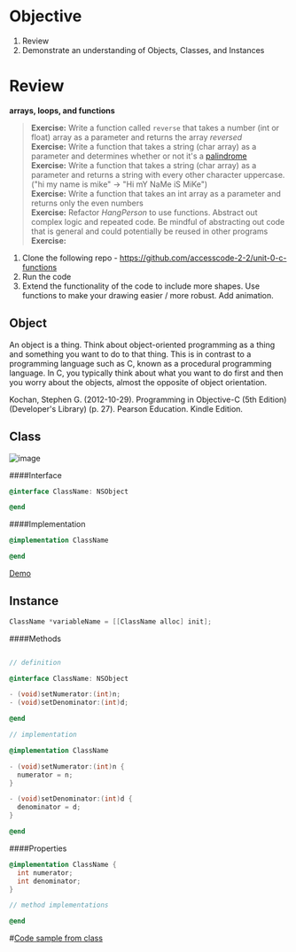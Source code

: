 # Objective

1. Review
2. Demonstrate an understanding of Objects, Classes, and Instances

# Review

**arrays, loops, and functions**

>**Exercise:** Write a function called `reverse` that takes a number (int or float) array as a parameter and returns the array *reversed*    
>**Exercise:** Write a function that takes a string (char array) as a parameter and determines whether or not it's a [palindrome](https://en.wikipedia.org/wiki/Palindrome)  
>**Exercise:** Write a function that takes a string (char array) as a parameter and returns a string with every other character uppercase. ("hi my name is mike" -> "Hi mY NaMe iS MiKe")  
>**Exercise:** Write a function that takes an int array as a parameter and returns only the even numbers  
>**Exercise:** Refactor *HangPerson* to use functions. Abstract out complex logic and repeated code. Be mindful of abstracting out code that is general and could potentially be reused in other programs  
>**Exercise:**  
1. Clone the following repo - https://github.com/accesscode-2-2/unit-0-c-functions  
2. Run the code  
3. Extend the functionality of the code to include more shapes. Use functions to make your drawing easier / more robust. Add animation.  

## Object
An object is a thing. Think about object-oriented programming as a thing and something you want to do to that thing. This is in contrast to a programming language such as C, known as a procedural programming language. In C, you typically think about what you want to do first and then you worry about the objects, almost the opposite of object orientation.

Kochan, Stephen G. (2012-10-29). Programming in Objective-C (5th Edition) (Developer's Library) (p. 27). Pearson Education. Kindle Edition. 

## Class
![image](http://www.processing.lyndondaniels.com/images/blueprintBranches.jpg)

####Interface
```objective-c
@interface ClassName: NSObject

@end
```

####Implementation
```objective-c
@implementation ClassName

@end
```

[Demo]()

## Instance
```objective-c
ClassName *variableName = [[ClassName alloc] init];
```

####Methods


```objective-c

// definition

@interface ClassName: NSObject

- (void)setNumerator:(int)n;
- (void)setDenominator:(int)d;

@end

// implementation

@implementation ClassName

- (void)setNumerator:(int)n {
  numerator = n;
}

- (void)setDenominator:(int)d {
  denominator = d;
}

@end
```

####Properties
```objective-c
@implementation ClassName { 
  int numerator;
  int denominator;
}

// method implementations

@end
```

#[Code sample from class](https://gist.github.com/mikekavouras/3f90192e652302fc13fa)
